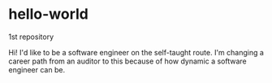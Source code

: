 # hello-world
1st repository

Hi! I'd like to be a software engineer on the self-taught route.
I'm changing a career path from an auditor to this because of how dynamic a software engineer can be.
